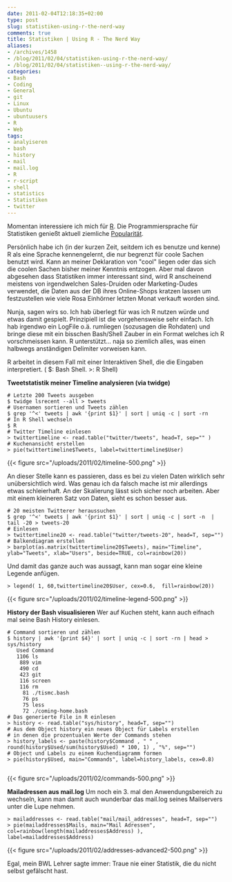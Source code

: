 ```yaml
---
date: 2011-02-04T12:18:35+02:00
type: post
slug: statistiken-using-r-the-nerd-way
comments: true
title: Statistiken | Using R - The Nerd Way
aliases:
- /archives/1458
- /blog/2011/02/04/statistiken-using-r-the-nerd-way/
- /blog/2011/02/04/statistiken--using-r-the-nerd-way/
categories:
- Bash
- Coding
- General
- git
- Linux
- Ubuntu
- ubuntuusers
- R
- Web
tags:
- analyiseren
- bash
- history
- mail
- mail.log
- R
- r-script
- shell
- statistics
- Statistiken
- twitter
---
```


Momentan interessiere ich mich für [R]( http://de.wikipedia.org/wiki/R_%28Programmiersprache%29). Die Programmiersprache für Statistiken genießt aktuell ziemliche [Popularität](http://www.nytimes.com/2009/01/07/technology/business-computing/07program.html).

Persönlich habe ich (in der kurzen Zeit, seitdem ich es benutze und kenne) R als eine Sprache kennengelernt, die nur begrenzt für coole Sachen benutzt wird. Kann an meiner Deklaration von "cool" liegen oder das sich die coolen Sachen bisher meiner Kenntnis entzogen. Aber mal davon abgesehen dass Statistiken immer interessant sind, wird R anscheinend meistens von irgendwelchen Sales-Druiden oder Marketing-Dudes verwendet, die Daten aus der DB ihres Online-Shops kratzen lassen um festzustellen wie viele Rosa Einhörner letzten Monat verkauft worden sind.

Nunja, sagen wirs so. Ich hab überlegt für was ich R nutzen würde und etwas damit gespielt. Prinzipiell ist die vorgehensweise sehr einfach. Ich hab irgendwo ein LogFile o.ä. rumliegen (sozusagen die Rohdaten) und bringe diese mit ein bisschen Bash/Shell Zauber in ein Format welches ich R vorschmeissen kann. R unterstützt... naja so ziemlich alles, was einen halbwegs anständigen Delimiter vorweisen kann.

R arbeitet in diesem Fall mit einer Interaktiven Shell, die die Eingaben interpretiert.
( $: Bash Shell. >: R Shell)

**Tweetstatistik meiner Timeline analysieren (via twidge)**


```
# Letzte 200 Tweets ausgeben
$ twidge lsrecent --all > tweets
# Usernamen sortieren und Tweets zählen
$ grep '^<' tweets | awk '{print $1}' | sort | uniq -c | sort -rn
# In R Shell wechseln
$ R
# Twitter Timeline einlesen
> twittertimeline <- read.table("twitter/tweets", head=T, sep="" )
# Kuchenansicht erstellen
> pie(twittertimeline$Tweets, label=twittertimeline$User)
```

{{< figure src="/uploads/2011/02/timeline-500.png" >}}

An dieser Stelle kann es passieren, dass es bei zu vielen Daten wirklich sehr unübersichtlich wird. Was genau ich da falsch mache ist mir allerdings etwas schleierhaft. An der Skalierung lässt sich sicher noch arbeiten. Aber mit einem kleineren Satz von Daten, sieht es schon besser aus.
```
# 20 meisten Twitterer heraussuchen
$ grep '^<' tweets | awk '{print $1}' | sort | uniq -c | sort -n  | tail -20 > tweets-20
# Einlesen
> twittertimeline20 <- read.table("twitter/tweets-20", head=T, sep="")
# Balkendiagram erstellen
> barplot(as.matrix(twittertimeline20$Tweets), main="Timeline", ylab="Tweets", xlab="Users", beside=TRUE, col=rainbow(20))
```

Und damit das ganze auch was aussagt, kann man sogar eine kleine Legende anfügen.

```
> legend( 1, 60,twittertimeline20$User, cex=0.6,  fill=rainbow(20))
```


{{< figure src="/uploads/2011/02/timeline-legend-500.png" >}}

**History der Bash visualisieren**
Wer auf Kuchen steht, kann auch eifnach mal seine Bash History einlesen.
```
# Command sortieren und zählen
$ history | awk '{print $4}' | sort | uniq -c | sort -rn | head > sys/history
   Used Command
   1106 ls
    889 vim
    490 cd
    423 git
    116 screen
    116 rm
     81 ./tismc.bash
     76 ps
     75 less
     72 ./coming-home.bash
# Das generierte File in R einlesen
> history <- read.table("sys/history", head=T, sep="")
# Aus dem Object history ein neues Object für Labels erstellen
# in denen die prozentualen Werte der Commands stehen
> history_labels <- paste(history$Command , " " , round(history$Used/sum(history$Used) * 100, 1) , "%", sep="")
# Object und Labels zu einem Kuchendiagramm formen
> pie(history$Used, main="Commands", label=history_labels, cex=0.8)
 
```

{{< figure src="/uploads/2011/02/commands-500.png" >}}

**Mailadressen aus mail.log**
Um noch ein 3. mal den Anwendungsbereich zu wechseln, kann man damit auch wunderbar das mail.log seines Mailservers unter die Lupe nehmen.


    > mailaddresses <- read.table("mail/mail_addresses", head=T, sep="")
    > pie(mailaddresses$Mails, main="Mail Adressen", col=rainbow(length(mailaddresses$Address) ), label=mailaddresses$Address)


{{< figure src="/uploads/2011/02/addresses-advanced2-500.png" >}}

Egal, mein BWL Lehrer sagte immer: Traue nie einer Statistik, die du nicht selbst gefälscht hast.
